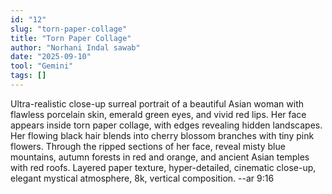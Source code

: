 ```yaml
---
id: "12"
slug: "torn-paper-collage"
title: "Torn Paper Collage"
author: "Norhani Indal sawab"
date: "2025-09-10"
tool: "Gemini"
tags: []
---
```

Ultra-realistic close-up surreal portrait of a beautiful Asian woman with flawless porcelain skin, emerald green eyes, and vivid red lips. Her face appears inside torn paper collage, with edges revealing hidden landscapes. Her flowing black hair blends into cherry blossom branches with tiny pink flowers. Through the ripped sections of her face, reveal misty blue mountains, autumn forests in red and orange, and ancient Asian temples with red roofs. Layered paper texture, hyper-detailed, cinematic close-up, elegant mystical atmosphere, 8k, vertical composition. --ar 9:16
